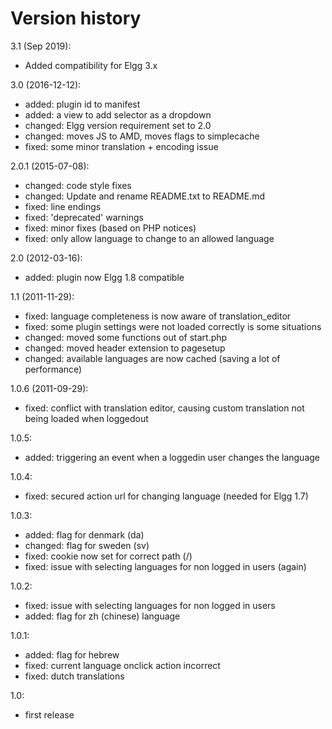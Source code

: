 Version history
===============

3.1 (Sep 2019):

- Added compatibility for Elgg 3.x

3.0 (2016-12-12):

- added: plugin id to manifest
- added: a view to add selector as a dropdown
- changed: Elgg version requirement set to 2.0
- changed: moves JS to AMD, moves flags to simplecache
- fixed: some minor translation + encoding issue

2.0.1 (2015-07-08):

- changed: code style fixes
- changed: Update and rename README.txt to README.md
- fixed: line endings
- fixed: 'deprecated' warnings
- fixed: minor fixes (based on PHP notices)
- fixed: only allow language to change to an allowed language

2.0 (2012-03-16):

- added: plugin now Elgg 1.8 compatible

1.1 (2011-11-29):

- fixed: language completeness is now aware of translation_editor
- fixed: some plugin settings were not loaded correctly is some situations
- changed: moved some functions out of start.php
- changed: moved header extension to pagesetup
- changed: available languages are now cached (saving a lot of performance)

1.0.6 (2011-09-29):

- fixed: conflict with translation editor, causing custom translation not being loaded when loggedout

1.0.5:

- added: triggering an event when a loggedin user changes the language
	
1.0.4:

- fixed: secured action url for changing language (needed for Elgg 1.7)
	
1.0.3:

- added: flag for denmark (da)
- changed: flag for sweden (sv)
- fixed: cookie now set for correct path (/)
- fixed: issue with selecting languages for non logged in users (again)

1.0.2:

- fixed: issue with selecting languages for non logged in users
- added: flag for zh (chinese) language

1.0.1:

- added: flag for hebrew
- fixed: current language onclick action incorrect 
- fixed: dutch translations

1.0:

- first release